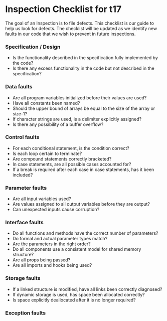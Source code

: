 # Inspection Checklist for t17

The goal of an Inspection is to file defects.
This checklist is our guide to help us look for defects.
The checklist will be updated as we identify new faults in our code that we wish to prevent in future inspections.

### Specification / Design
* Is the functionality described in the specification fully implemented by the code?
* Is there any excess functionality in the code but not described in the specification? 

### Data faults
* Are all program variables initialized before their values are used?
* Have all constants been named?
* Should the upper bound of arrays be equal to the size of the array or size-1?
* If character strings are used, is a delimiter explicitly assigned?
* Is there any possibility of a buffer overflow?

### Control faults
* For each conditional statement, is the condition correct?
* Is each loop certain to terminate?
* Are compound statements correctly bracketed?
* In case statements, are all possible cases accounted for?
* If a break is required after each case in case statements, has it been included?

### Parameter faults
* Are all input variables used?
* Are values assigned to all output variables before they are output?
* Can unexpected inputs cause corruption?

### Interface faults
* Do all functions and methods have the correct number of parameters?
* Do formal and actual parameter types match?
* Are the parameters in the right order?
* Do all components use a consistent model for shared memory structure?
* Are all props being passed?
* Are all imports and hooks being used?

### Storage faults
* If a linked structure is modified, have all links been correctly diagnosed?
* If dynamic storage is used, has space been allocated correctly?
* Is space explicitly deallocated after it is no longer required?

### Exception faults
